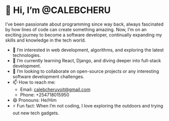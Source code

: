 # 👋 Hi, I’m @CALEBCHERU

I’ve been passionate about programming since way back, always fascinated by how lines of code can create something amazing.
Now, I’m on an exciting journey to become a software developer, continually expanding my skills and knowledge in the tech world.

- 👀 I’m interested in web development, algorithms, and exploring the latest technologies.
- 🌱 I’m currently learning React, Django, and diving deeper into full-stack development.
- 💞️ I’m looking to collaborate on open-source projects or any interesting software development challenges.
- 📫 How to reach me: 
  - Email: [calebcheruyoit@gmail.com](mailto:calebcheruyoit@gmail.com)
  - Phone: +254718015950
- 😄 Pronouns: He/Him
- ⚡ Fun fact: When I’m not coding, I love exploring the outdoors and trying out new tech gadgets.

<!---
CALEBCHERU/CALEBCHERU is a ✨ special ✨ repository because its `README.md` (this file) appears on your GitHub profile.
You can click the Preview link to take a look at your changes.
--->
